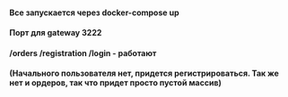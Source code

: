 #### Все запускается через docker-compose up

#### Порт для gateway 3222

#### /orders /registration /login - работают

#### (Начального пользователя нет, придется регистрироваться. Так же нет и ордеров, так что придет просто пустой массив)
